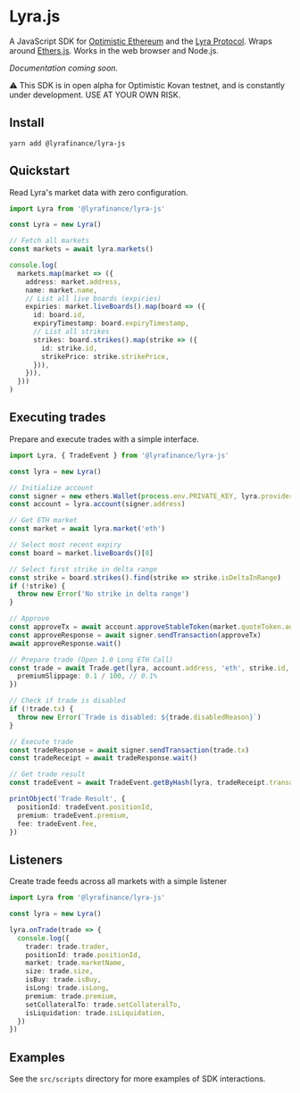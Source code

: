 # Lyra.js

A JavaScript SDK for [Optimistic Ethereum](https://optimism.io/) and the [Lyra Protocol](https://docs.lyra.finance/). Wraps around [Ethers.js](https://docs.ethers.io/v5/). Works in the web browser and Node.js.

*Documentation coming soon.*

⚠️ This SDK is in open alpha for Optimistic Kovan testnet, and is constantly under development. USE AT YOUR OWN RISK.

## Install

```
yarn add @lyrafinance/lyra-js
```

## Quickstart

Read Lyra's market data with zero configuration.

```typescript
import Lyra from '@lyrafinance/lyra-js'

const Lyra = new Lyra()

// Fetch all markets
const markets = await lyra.markets()

console.log(
  markets.map(market => ({
    address: market.address,
    name: market.name,
    // List all live boards (expiries)
    expiries: market.liveBoards().map(board => ({
      id: board.id,
      expiryTimestamp: board.expiryTimestamp,
      // List all strikes
      strikes: board.strikes().map(strike => ({
        id: strike.id,
        strikePrice: strike.strikePrice,
      })),
    })),
  }))
)
```

## Executing trades

Prepare and execute trades with a simple interface.


```typescript
import Lyra, { TradeEvent } from '@lyrafinance/lyra-js'

const lyra = new Lyra()

// Initialize account
const signer = new ethers.Wallet(process.env.PRIVATE_KEY, lyra.provider)
const account = lyra.account(signer.address)

// Get ETH market
const market = await lyra.market('eth')

// Select most recent expiry
const board = market.liveBoards()[0]

// Select first strike in delta range
const strike = board.strikes().find(strike => strike.isDeltaInRange)
if (!strike) {
  throw new Error('No strike in delta range')
}

// Approve
const approveTx = await account.approveStableToken(market.quoteToken.address, MAX_BN)
const approveResponse = await signer.sendTransaction(approveTx)
await approveResponse.wait()

// Prepare trade (Open 1.0 Long ETH Call)
const trade = await Trade.get(lyra, account.address, 'eth', strike.id, true, true, ONE_BN, {
  premiumSlippage: 0.1 / 100, // 0.1%
})

// Check if trade is disabled
if (!trade.tx) {
  throw new Error(`Trade is disabled: ${trade.disabledReason}`)
}

// Execute trade
const tradeResponse = await signer.sendTransaction(trade.tx)
const tradeReceipt = await tradeResponse.wait()

// Get trade result
const tradeEvent = await TradeEvent.getByHash(lyra, tradeReceipt.transactionHash)

printObject('Trade Result', {
  positionId: tradeEvent.positionId,
  premium: tradeEvent.premium,
  fee: tradeEvent.fee,
})
```

## Listeners

Create trade feeds across all markets with a simple listener

```typescript
import Lyra from '@lyrafinance/lyra-js'

const lyra = new Lyra()

lyra.onTrade(trade => {
  console.log({
    trader: trade.trader,
    positionId: trade.positionId,
    market: trade.marketName,
    size: trade.size,
    isBuy: trade.isBuy,
    isLong: trade.isLong,
    premium: trade.premium,
    setCollateralTo: trade.setCollateralTo,
    isLiquidation: trade.isLiquidation,
  })
})
```

## Examples

See the `src/scripts` directory for more examples of SDK interactions.
